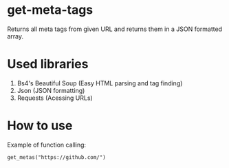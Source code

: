 # get-meta-tags
Returns all meta tags from given URL and returns them in a JSON formatted array.

# Used libraries
1. Bs4's Beautiful Soup (Easy HTML parsing and tag finding)
2. Json (JSON formatting)
3. Requests (Acessing URLs)

# How to use
Example of function calling:
```
get_metas("https://github.com/")
```
